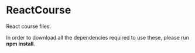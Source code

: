 # ReactCourse
React course files.


In order to download all the dependencies required to use these, please run **npm install**.
